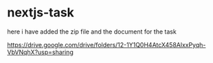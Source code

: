 # nextjs-task

here i have added the zip file and the document for the task

https://drive.google.com/drive/folders/12-1Y1Q0H4AtcX458AlxxPyqh-VbVNqhX?usp=sharing
